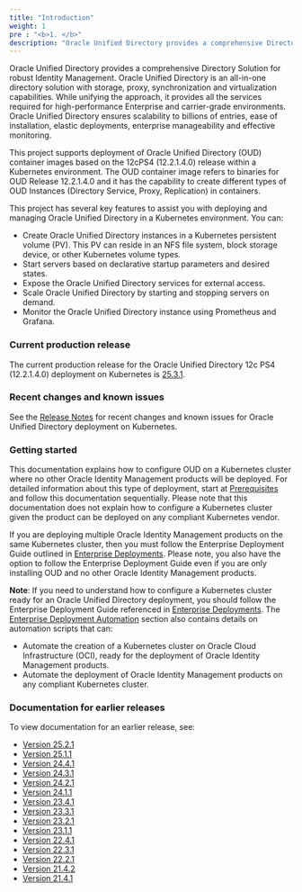 ```yaml
---
title: "Introduction"
weight: 1
pre : "<b>1. </b>"
description: "Oracle Unified Directory provides a comprehensive Directory Solution for robust Identity Management"
---
```


Oracle Unified Directory provides a comprehensive Directory Solution for robust Identity Management.
Oracle Unified Directory is an all-in-one directory solution with storage, proxy, synchronization and virtualization capabilities. While unifying the approach, it provides all the services required for high-performance Enterprise and carrier-grade environments. Oracle Unified Directory ensures scalability to billions of entries, ease of installation, elastic deployments, enterprise manageability and effective monitoring.

This project supports deployment of Oracle Unified Directory (OUD) container images based on the 12cPS4 (12.2.1.4.0) release within a Kubernetes environment. The OUD container image refers to binaries for OUD Release 12.2.1.4.0 and it has the capability to create different types of OUD Instances (Directory Service, Proxy, Replication) in containers.

This project has several key features to assist you with deploying and managing Oracle Unified Directory in a Kubernetes environment. You can:

* Create Oracle Unified Directory instances in a Kubernetes persistent volume (PV). This PV can reside in an NFS file system, block storage device, or other Kubernetes volume types.
* Start servers based on declarative startup parameters and desired states.
* Expose the Oracle Unified Directory services for external access.
* Scale Oracle Unified Directory by starting and stopping servers on demand.
* Monitor the Oracle Unified Directory instance using Prometheus and Grafana.


### Current production release

The current production release for the Oracle Unified Directory 12c PS4 (12.2.1.4.0) deployment on Kubernetes is [25.3.1](https://github.com/oracle/fmw-kubernetes/releases).

### Recent changes and known issues

See the [Release Notes](../release-notes) for recent changes and known issues for Oracle Unified Directory deployment on Kubernetes.

### Getting started

This documentation explains how to configure OUD on a Kubernetes cluster where no other Oracle Identity Management products will be deployed. For detailed information about this type of deployment, start at [Prerequisites](../prerequisites) and follow this documentation sequentially. Please note that this documentation does not explain how to configure a Kubernetes cluster given the product can be deployed on any compliant Kubernetes vendor.

If you are deploying multiple Oracle Identity Management products on the same Kubernetes cluster, then you must follow the Enterprise Deployment Guide outlined in [Enterprise Deployments](../../enterprise-deployments). 
Please note, you also have the option to follow the Enterprise Deployment Guide even if you are only installing OUD and no other Oracle Identity Management products.

**Note**: If you need to understand how to configure a Kubernetes cluster ready for an Oracle Unified Directory deployment, you should follow the Enterprise Deployment Guide referenced in [Enterprise Deployments](../../enterprise-deployments). The [Enterprise Deployment Automation](../../enterprise-deployments/enterprise-deployment-automation) section also contains details on automation scripts that can:

   + Automate the creation of a Kubernetes cluster on Oracle Cloud Infrastructure (OCI), ready for the deployment of Oracle Identity Management products. 
   + Automate the deployment of Oracle Identity Management products on any compliant Kubernetes cluster.

### Documentation for earlier releases

To view documentation for an earlier release, see:


* [Version 25.2.1](https://oracle.github.io/fmw-kubernetes/25.2.1/idm-products/oud/)
* [Version 25.1.1](https://oracle.github.io/fmw-kubernetes/25.1.1/idm-products/oud/)
* [Version 24.4.1](https://oracle.github.io/fmw-kubernetes/24.4.1/idm-products/oud/)
* [Version 24.3.1](https://oracle.github.io/fmw-kubernetes/24.3.1/idm-products/oud/)
* [Version 24.2.1](https://oracle.github.io/fmw-kubernetes/24.2.1/idm-products/oud/)
* [Version 24.1.1](https://oracle.github.io/fmw-kubernetes/24.1.1/idm-products/oud/)
* [Version 23.4.1](https://oracle.github.io/fmw-kubernetes/23.4.1/idm-products/oud/)
* [Version 23.3.1](https://oracle.github.io/fmw-kubernetes/23.3.1/idm-products/oud/)
* [Version 23.2.1](https://oracle.github.io/fmw-kubernetes/23.2.1/idm-products/oud/)
* [Version 23.1.1](https://oracle.github.io/fmw-kubernetes/23.1.1/idm-products/oud/)
* [Version 22.4.1](https://oracle.github.io/fmw-kubernetes/22.4.1/oud/)
* [Version 22.3.1](https://oracle.github.io/fmw-kubernetes/22.3.1/oud/)
* [Version 22.2.1](https://oracle.github.io/fmw-kubernetes/22.2.1/oud/)
* [Version 21.4.2](https://oracle.github.io/fmw-kubernetes/21.4.2/oud/)
* [Version 21.4.1](https://oracle.github.io/fmw-kubernetes/21.4.1/oud/)

